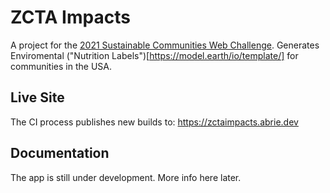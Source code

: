# ZCTA Impacts

A project for the [2021 Sustainable Communities Web Challenge](https://model.earth/community/challenge/).
Generates Enviromental ("Nutrition Labels")[https://model.earth/io/template/] for communities in the USA.

## Live Site

The CI process publishes new builds to: https://zctaimpacts.abrie.dev

## Documentation

The app is still under development. More info here later.
